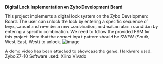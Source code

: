 **Digital Lock Implementation on Zybo Development Board**

This project implements a digital lock system on the Zybo Development Board. The user can unlock the lock by entering a specific sequence of keys, cancel and re-enter a new combination, and exit an alarm condition by entering a specific combination. We need to follow the provided FSM for this project. Note that the correct input pattern should be SWEW (South, West, East, West) to unlock.
![image](https://github.com/srkar24/fsm-digital-lock/assets/172350239/59dcd7d8-4339-4d76-828e-6547e4aa4f2e)

A demo video has been attached to showcase the game.
Hardware used: Zybo Z7-10
Software used: Xilinx Vivado
